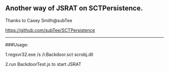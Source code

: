 Another way of JSRAT on SCTPersistence.
---

Thanks to Casey Smith@subTee

https://github.com/subTee/SCTPersistence


---
###Usage:

1.regsvr32.exe /s /i:Backdoor.sct scrobj.dll

2.run BackdoorTest.js to start JSRAT

 













